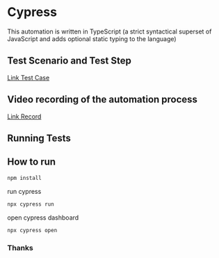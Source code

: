# Cypress
This automation is written in TypeScript (a strict syntactical superset of JavaScript and adds optional static typing to the language)

## Test Scenario and Test Step 
[Link Test Case](https://docs.google.com/spreadsheets/d/1oktVfX2OH3EEfeHbHWMQ4R_r0kFWR3AkJ66LaWf9WM4/edit#gid=0)

## Video recording of the automation process
[Link Record](https://drive.google.com/file/d/1BwADJ9CCJAZlNHPS-r2UySURgIWhoHG_/view?usp=sharing)

## Running Tests

## How to run

```bash
npm install
```

run cypress
```bash
npx cypress run
```

open cypress dashboard
```bash
npx cypress open
```

### Thanks
